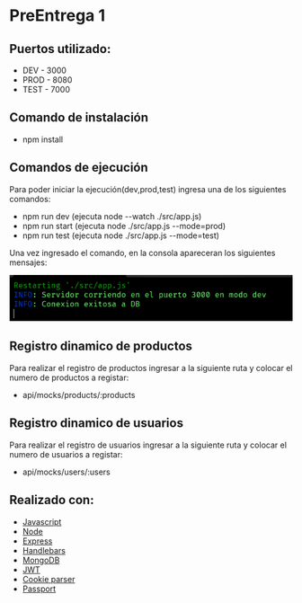# PreEntrega 1

## Puertos utilizado:
- DEV - 3000
- PROD - 8080
- TEST - 7000

## Comando de instalación 
- npm install

## Comandos de ejecución 
Para poder iniciar la ejecución(dev,prod,test) ingresa una de los siguientes comandos:

- npm run dev (ejecuta node --watch ./src/app.js) 
- npm run start (ejecuta node ./src/app.js --mode=prod) 
- npm run test (ejecuta node ./src/app.js --mode=test) 

Una vez ingresado el comando, en la consola apareceran los siguientes mensajes:

![ejemplo: mensaje de consola con winston](./src/public/images/img01.png)


##  Registro dinamico de productos

Para realizar el registro de productos ingresar a la siguiente ruta y colocar el numero de productos a registar:

- api/mocks/products/:products


##  Registro dinamico de usuarios
Para realizar el registro de usuarios ingresar a la siguiente ruta y colocar el numero de usuarios a registar:

- api/mocks/users/:users 


## Realizado con:
- [Javascript](https://developer.mozilla.org/es/docs/Web/JavaScript)
- [Node](https://nodejs.org/en/)
- [Express](https://expressjs.com/es/guide/routing.html)
- [Handlebars](https://handlebarsjs.com/)
- [MongoDB](https://www.mongodb.com/)
- [JWT](https://jwt.io/)
- [Cookie parser](https://www.npmjs.com/package/cookie-parser)
- [Passport](https://www.passportjs.org/)
